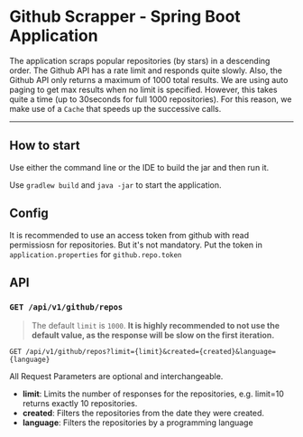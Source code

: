 # Github Scrapper - Spring Boot Application

The application scraps popular repositories (by stars) in a descending order. The Github API has a rate limit and responds quite slowly. Also, the Github API only returns a maximum of 1000 total results. We are using auto paging to get max results when no limit is specified. However, this takes quite a time (up to 30seconds for full 1000 repositories). For this reason, we make use of a `Cache` that speeds up the successive calls.

---

## How to start

Use either the command line or the IDE to build the jar and then run it.

Use `gradlew build` and `java -jar` to start the application.

## Config

It is recommended to use an access token from github with read permissiosn for repositories. But it's not mandatory.
Put the token in `application.properties` for `github.repo.token`

## API 
### `GET /api/v1/github/repos`

> The default `limit` is `1000`. **It is highly recommended to not use the default value, as the response will be slow on the first iteration.**  
  

`GET /api/v1/github/repos?limit={limit}&created={created}&language={language}`

All Request Parameters are optional and interchangeable. 

* **limit**: Limits the number of responses for the repositories, e.g. limit=10 returns exactly 10 repositories.
* **created**: Filters the repositories from the date they were created.
* **language**: Filters the repositories by a programming language
